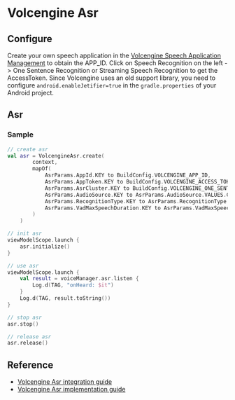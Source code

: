 # Volcengine Asr

## Configure

Create your own speech application in the [Volcengine Speech Application Management](https://console.volcengine.com/speech/app) to obtain the APP_ID. Click on Speech Recognition on the left -> One Sentence Recognition or Streaming Speech Recognition to get the AccessToken.
Since Volcengine uses an old support library, you need to configure `android.enableJetifier=true` in the `gradle.properties` of your Android project.

## Asr

### Sample

```kotlin
// create asr
val asr = VolcengineAsr.create(
        context,
        mapOf(
            AsrParams.AppId.KEY to BuildConfig.VOLCENGINE_APP_ID,
            AsrParams.AppToken.KEY to BuildConfig.VOLCENGINE_ACCESS_TOKEN,
            AsrParams.AsrCluster.KEY to BuildConfig.VOLCENGINE_ONE_SENTENCE_RECOGNITION_CLUSTER_ID,
            AsrParams.AudioSource.KEY to AsrParams.AudioSource.VALUES.COMMUNICATION,
            AsrParams.RecognitionType.KEY to AsrParams.RecognitionType.VALUES.LONG,
            AsrParams.VadMaxSpeechDuration.KEY to AsrParams.VadMaxSpeechDuration.VALUES.INFINITE,
        )
    )

// init asr
viewModelScope.launch {
    asr.initialize()
}

// use asr
viewModelScope.launch {
    val result = voiceManager.asr.listen {
        Log.d(TAG, "onHeard: $it")
    }
    Log.d(TAG, result.toString())
}

// stop asr
asr.stop()

// release asr
asr.release()

```

## Reference
- [Volcengine Asr integration guide](https://www.volcengine.com/docs/6561/113641)
- [Volcengine Asr implementation guide](https://www.volcengine.com/docs/6561/113642)
